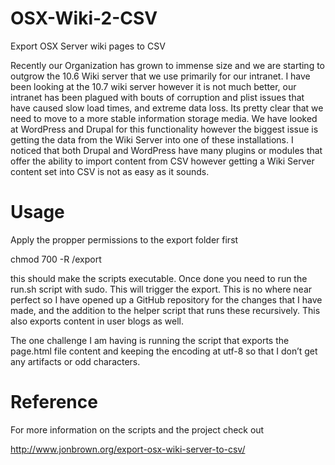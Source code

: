 OSX-Wiki-2-CSV
==============

Export OSX Server wiki pages to CSV

Recently our Organization has grown to immense size and we are starting to outgrow the 10.6 Wiki server that we use primarily for our intranet. I have been looking at the 10.7 wiki server however it is not much better, our intranet has been plagued with bouts of corruption and plist issues that have caused slow load times, and extreme data loss. Its pretty clear that we need to move to a more stable information storage media. We have looked at WordPress and Drupal for this functionality  however the biggest issue is getting the data from the Wiki Server into one of these installations. I noticed that both Drupal and WordPress have many plugins or modules that offer the ability to import content from CSV however getting a Wiki Server content set into CSV is not as easy as it sounds.

Usage
==============

Apply the propper permissions to the export folder first

chmod 700 -R /export

this should make the scripts executable. Once done you need to run the run.sh script with sudo. This will trigger the export. This is no where near perfect so I have opened up a GitHub repository for the changes that I have made, and the addition to the helper script that runs these recursively. This also exports content in user blogs as well.

The one challenge I am having is running the script that exports the page.html file content and keeping the encoding at utf-8 so that I don’t get any artifacts or odd characters.

Reference
==============
For more information on the scripts and the project check out

http://www.jonbrown.org/export-osx-wiki-server-to-csv/
